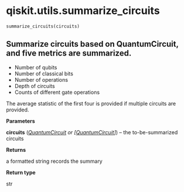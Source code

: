 # qiskit.utils.summarize\_circuits

<span id="undefined" />

`summarize_circuits(circuits)`

## Summarize circuits based on QuantumCircuit, and five metrics are summarized.

*   Number of qubits
*   Number of classical bits
*   Number of operations
*   Depth of circuits
*   Counts of different gate operations

The average statistic of the first four is provided if multiple circuits are provided.

**Parameters**

**circuits** ([*QuantumCircuit*](qiskit.circuit.QuantumCircuit#qiskit.circuit.QuantumCircuit "qiskit.circuit.QuantumCircuit") *or \[*[*QuantumCircuit*](qiskit.circuit.QuantumCircuit#qiskit.circuit.QuantumCircuit "qiskit.circuit.QuantumCircuit")*]*) – the to-be-summarized circuits

**Returns**

a formatted string records the summary

**Return type**

str

